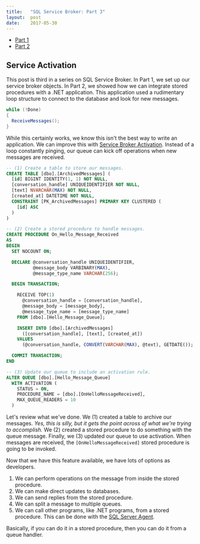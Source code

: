 ```yaml
---
title:   "SQL Service Broker: Part 3"
layout:  post
date:    2017-05-30
---
```


* [Part 1](/2017/05/25/sql-service-broker-part-1)
* [Part 2](/2017/05/26/sql-service-broker-part-2)

## Service Activation

This post is third in a series on SQL Service Broker. In Part 1, we set up our service broker objects. In Part 2, we showed how we can integrate stored procedures with a .NET application. This application used a rudimentary loop structure to connect to the database and look for new messages.

```csharp
while (!Done)
{
  ReceiveMessages();
}
```

While this certainly works, we know this isn't the best way to write an application. We can improve this with [Service Broker Activation](https://technet.microsoft.com/en-us/library/ms171617(v=sql.105).aspx). Instead of a loop constantly pinging, our queue can kick off operations when new messages are received.

```sql
-- (1) Create a table to store our messages.
CREATE TABLE [dbo].[ArchivedMessages] (
  [id] BIGINT IDENTITY(1, 1) NOT NULL,
  [conversation_handle] UNIQUEIDENTIFIER NOT NULL,
  [text] NVARCHAR(MAX) NOT NULL,
  [created_at] DATETIME NOT NULL,
  CONSTRAINT [PK_ArchivedMessages] PRIMARY KEY CLUSTERED (
    [id] ASC
  )
)

-- (2) Create a stored procedure to handle messages.
CREATE PROCEDURE On_Hello_Message_Received
AS
BEGIN
  SET NOCOUNT ON;

  DECLARE @conversation_handle UNIQUEIDENTIFIER,
          @message_body VARBINARY(MAX),
          @message_type_name VARCHAR(256);

  BEGIN TRANSACTION;

    RECEIVE TOP(1)
      @conversation_handle = [conversation_handle],
      @message_body = [message_body],
      @message_type_name = [message_type_name]
    FROM [dbo].[Hello_Message_Queue];

    INSERT INTO [dbo].[ArchivedMessages]
      ([conversation_handle], [text], [created_at])
    VALUES
      (@conversation_handle, CONVERT(VARCHAR(MAX), @text), GETDATE());

  COMMIT TRANSACTION;
END

-- (3) Update our queue to include an activation rule.
ALTER QUEUE [dbo].[Hello_Message_Queue]
  WITH ACTIVATION (
    STATUS = ON,
    PROCEDURE_NAME = [dbo].[OnHelloMessageReceived],
    MAX_QUEUE_READERS = 10
  )
```

Let's review what we've done. We (1) created a table to archive our messages. *Yes, this is silly, but it gets the point across of what we're trying to accomplish.* We (2) created a stored procedure to do something with the queue message. Finally, we (3) updated our queue to use activation. When messages are received, the `[OnHelloMessageReceived]` stored procedure is going to be invoked.

Now that we have this feature available, we have lots of options as developers.

1. We can perform operations on the message from inside the stored procedure.
2. We can make direct updates to databases.
3. We can send replies from the stored procedure.
4. We can split a message to multiple queues.
5. We can call other programs, like .NET programs, from a stored procedure. This can be done with the [SQL Server Agent](https://www.mssqltips.com/sqlservertip/2014/replace-xpcmdshell-command-line-use-with-sql-server-agent/).

Basically, if you can do it in a stored procedure, then you can do it from a queue handler.

